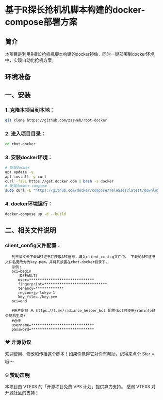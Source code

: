 # 基于R探长抢机机脚本构建的docker-compose部署方案

## 简介

本项目是利用R探长抢机机脚本构建的docker镜像，同时一键部署到docker环境中，实现自动化抢机方案。

## 环境准备

## 一、安装

### 1. 克隆本项目到本地：
   ```bash
   git clone https://github.com/zszweb/rbot-docker
   ```
### 2. 进入项目目录：
   ```bash
   cd rbot-docker
   ```
### 3. 安装docker环境：
   ```bash
   # 安装docker
   apt update -y
   apt install -y curl 
   curl -fsSL https://get.docker.com | bash -s docker
   # 安装docker-compose
   sudo curl -L "https://github.com/docker/compose/releases/latest/download/docker-compose-$(uname -s)-$(uname -m)" -o /usr/local/bin/docker-compose && sudo chmod +x /usr/local/bin/docker-compose
   ```

### 4. docker环境运行：
   ```bash
   docker-compose up -d --build
   ```



## 二、相关文件说明
### client_config文件配置：

```
   到甲骨文云下载API证书并获取API信息，填入client_config文件中。 下载的API证书文件名更改为为key.pem，并将其放置在rbot-docker目录下。
   示例：
   oci=begin
      [DEFAULT]
      user=******************************
      fingerprint=*****************************
      tenancy=*************
      region=jp-tokyo-1
      key_file=./key.pem
   oci=end

   #用户信息 从 https://t.me/radiance_helper_bot 配置(bot可使用/raninfo命令随机生成)
   #必传
   username=*****************************
   password=*****************************
```

### ❤️ 开源协议
欢迎使用、修改和传播这个脚本！如果你觉得它对你有帮助，记得来点个 Star ⭐ 哦～


### 💡 赞助声明
本项目由 VTEXS 的「开源项目免费 VPS 计划」提供算力支持。
感谢 VTEXS 对开源社区的支持！
